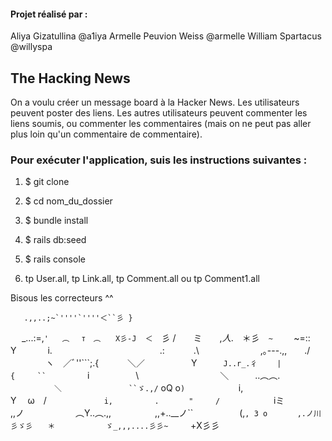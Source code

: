 #### Projet réalisé par :
Aliya Gizatullina @a1iya
Armelle Peuvion Weiss @armelle
William Spartacus @willyspa

## The Hacking News

On a voulu créer un message board à la Hacker News. Les utilisateurs peuvent poster des liens. Les autres utilisateurs peuvent commenter les liens soumis, ou commenter les commentaires (mais on ne peut pas aller plus loin qu'un commentaire de commentaire).

### Pour exécuter l'application, suis les instructions suivantes :

1) $ git clone

2) $ cd nom_du_dossier

3) $ bundle install

4) $ rails db:seed

5) $ rails console

6) tp User.all, tp Link.all, tp Comment.all ou tp Comment1.all

Bisous les correcteurs ^^

       .,,..;~`''''`''''＜``彡 } 
　 _...:=,`'   ︵　 т　︵　　X彡-J 
＜`　彡 /　　ミ　　,_人_.　＊彡　`~ 
　 `~=::　　　 　　　　　　 　　　Y 
　　 　i.　　　　　　　　　　　　 .: 
　　　.\　　　　　　　,｡---.,,　　./ 
　　　　ヽ　／ﾞ''```\;.{　　　 ＼／ 
　　　　　Y　　　`J..r_.彳　 　| 
　　　　　{　　　``　　`　　　i 
　　　　　\　　　　　　　  　　＼　　　..︵︵. 
　　　　　`＼　　　　　　　　　``ゞ.,/` oQ o`) 
　　　　　　`i,　　　　  　　　　　　Y　 ω　/ 
　　　　 　　`i,　　　 　　.　　　　"　　　/ 
　　　　　　`iミ　　　　 　　　　　　　,,ノ 
　　　　 　 ︵Y..︵.,,　　　　　,,+..__ノ`` 
　　　　　(,`, З о　　　　,.ノ川彡ゞ彡　　＊ 
　　　　　 ゞ_,,,....彡彡~　　　`+Х彡彡
